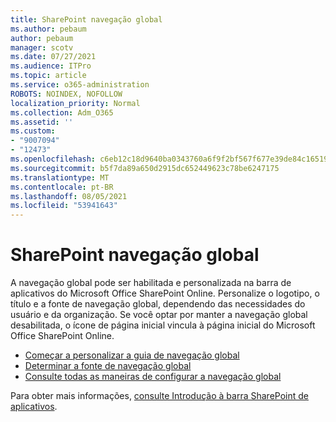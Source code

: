 ```yaml
---
title: SharePoint navegação global
ms.author: pebaum
author: pebaum
manager: scotv
ms.date: 07/27/2021
ms.audience: ITPro
ms.topic: article
ms.service: o365-administration
ROBOTS: NOINDEX, NOFOLLOW
localization_priority: Normal
ms.collection: Adm_O365
ms.assetid: ''
ms.custom:
- "9007094"
- "12473"
ms.openlocfilehash: c6eb12c18d9640ba0343760a6f9f2bf567f677e39de84c16519327c2f24d4447
ms.sourcegitcommit: b5f7da89a650d2915dc652449623c78be6247175
ms.translationtype: MT
ms.contentlocale: pt-BR
ms.lasthandoff: 08/05/2021
ms.locfileid: "53941643"
---
```

# <a name="sharepoint-global-navigation"></a>SharePoint navegação global

A navegação global pode ser habilitada e personalizada na barra de aplicativos do Microsoft Office SharePoint Online. Personalize o logotipo, o título e a fonte de navegação global, dependendo das necessidades do usuário e da organização. Se você optar por manter a navegação global desabilitada, o ícone de página inicial vincula à página inicial do Microsoft Office SharePoint Online.

- [Começar a personalizar a guia de navegação global](/SharePoint/sharepoint-app-bar?WT.mc_id=365AdminCSH_SupportCentral#get-started-customizing-the-global-navigation-tab)
- [Determinar a fonte de navegação global](/SharePoint/sharepoint-app-bar?WT.mc_id=365AdminCSH_SupportCentral#determine-the-global-navigation-source-depending-on-your-home-sites-configuration)
- [Consulte todas as maneiras de configurar a navegação global](/SharePoint/sharepoint-app-bar?WT.mc_id=365AdminCSH_SupportCentral#see-all-the-different-ways-you-can-set-up-global-navigation)

Para obter mais informações, [consulte Introdução à barra SharePoint de aplicativos](/sharepoint/sharepoint-app-bar). 

